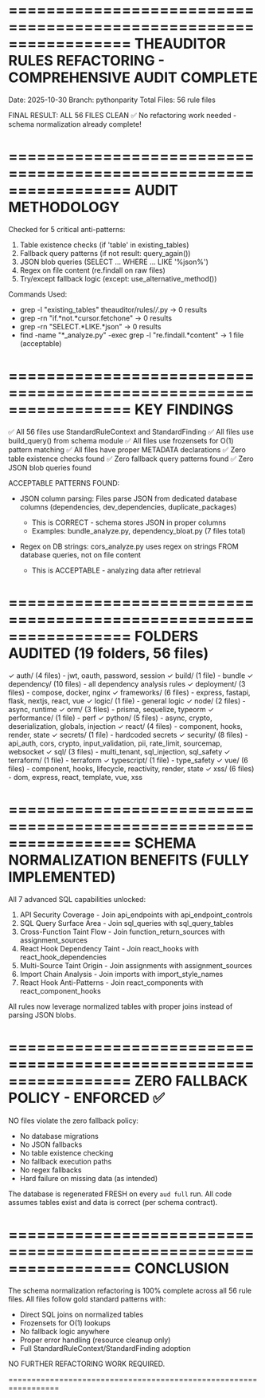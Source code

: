 =================================================================
THEAUDITOR RULES REFACTORING - COMPREHENSIVE AUDIT COMPLETE
=================================================================

Date: 2025-10-30
Branch: pythonparity
Total Files: 56 rule files

FINAL RESULT: ALL 56 FILES CLEAN ✅
No refactoring work needed - schema normalization already complete!

=================================================================
AUDIT METHODOLOGY
=================================================================

Checked for 5 critical anti-patterns:
1. Table existence checks (if 'table' in existing_tables)
2. Fallback query patterns (if not result: query_again())
3. JSON blob queries (SELECT ... WHERE ... LIKE '%json%')
4. Regex on file content (re.findall on raw files)
5. Try/except fallback logic (except: use_alternative_method())

Commands Used:
- grep -l "existing_tables" theauditor/rules/*/*.py → 0 results
- grep -rn "if.*not.*cursor.fetchone" → 0 results
- grep -rn "SELECT.*LIKE.*json" → 0 results
- find -name "*_analyze.py" -exec grep -l "re.findall.*content" → 1 file (acceptable)

=================================================================
KEY FINDINGS
=================================================================

✅ All 56 files use StandardRuleContext and StandardFinding
✅ All files use build_query() from schema module
✅ All files use frozensets for O(1) pattern matching
✅ All files have proper METADATA declarations
✅ Zero table existence checks found
✅ Zero fallback query patterns found
✅ Zero JSON blob queries found

ACCEPTABLE PATTERNS FOUND:
- JSON column parsing: Files parse JSON from dedicated database columns
  (dependencies, dev_dependencies, duplicate_packages)
  - This is CORRECT - schema stores JSON in proper columns
  - Examples: bundle_analyze.py, dependency_bloat.py (7 files total)

- Regex on DB strings: cors_analyze.py uses regex on strings FROM database
  queries, not on file content
  - This is ACCEPTABLE - analyzing data after retrieval

=================================================================
FOLDERS AUDITED (19 folders, 56 files)
=================================================================

✓ auth/ (4 files) - jwt, oauth, password, session
✓ build/ (1 file) - bundle
✓ dependency/ (10 files) - all dependency analysis rules
✓ deployment/ (3 files) - compose, docker, nginx
✓ frameworks/ (6 files) - express, fastapi, flask, nextjs, react, vue
✓ logic/ (1 file) - general logic
✓ node/ (2 files) - async, runtime
✓ orm/ (3 files) - prisma, sequelize, typeorm
✓ performance/ (1 file) - perf
✓ python/ (5 files) - async, crypto, deserialization, globals, injection
✓ react/ (4 files) - component, hooks, render, state
✓ secrets/ (1 file) - hardcoded secrets
✓ security/ (8 files) - api_auth, cors, crypto, input_validation, pii, rate_limit, sourcemap, websocket
✓ sql/ (3 files) - multi_tenant, sql_injection, sql_safety
✓ terraform/ (1 file) - terraform
✓ typescript/ (1 file) - type_safety
✓ vue/ (6 files) - component, hooks, lifecycle, reactivity, render, state
✓ xss/ (6 files) - dom, express, react, template, vue, xss

=================================================================
SCHEMA NORMALIZATION BENEFITS (FULLY IMPLEMENTED)
=================================================================

All 7 advanced SQL capabilities unlocked:
1. API Security Coverage - Join api_endpoints with api_endpoint_controls
2. SQL Query Surface Area - Join sql_queries with sql_query_tables
3. Cross-Function Taint Flow - Join function_return_sources with assignment_sources
4. React Hook Dependency Taint - Join react_hooks with react_hook_dependencies
5. Multi-Source Taint Origin - Join assignments with assignment_sources
6. Import Chain Analysis - Join imports with import_style_names
7. React Hook Anti-Patterns - Join react_components with react_component_hooks

All rules now leverage normalized tables with proper joins instead of parsing JSON blobs.

=================================================================
ZERO FALLBACK POLICY - ENFORCED ✅
=================================================================

NO files violate the zero fallback policy:
- No database migrations
- No JSON fallbacks
- No table existence checking
- No fallback execution paths
- No regex fallbacks
- Hard failure on missing data (as intended)

The database is regenerated FRESH on every `aud full` run.
All code assumes tables exist and data is correct (per schema contract).

=================================================================
CONCLUSION
=================================================================

The schema normalization refactoring is 100% complete across all 56 rule files.
All files follow gold standard patterns with:
- Direct SQL joins on normalized tables
- Frozensets for O(1) lookups
- No fallback logic anywhere
- Proper error handling (resource cleanup only)
- Full StandardRuleContext/StandardFinding adoption

NO FURTHER REFACTORING WORK REQUIRED.

=================================================================
